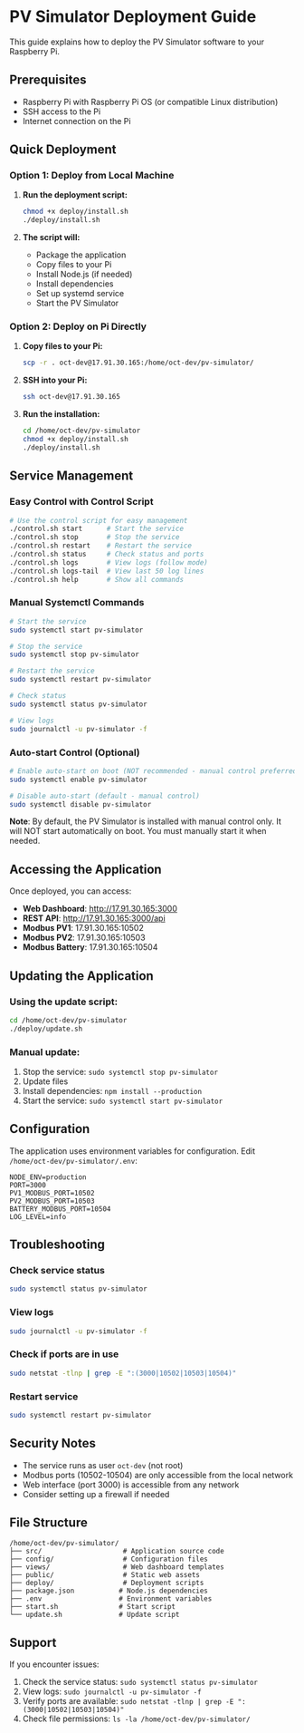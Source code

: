 # PV Simulator Deployment Guide

This guide explains how to deploy the PV Simulator software to your Raspberry Pi.

## Prerequisites

- Raspberry Pi with Raspberry Pi OS (or compatible Linux distribution)
- SSH access to the Pi
- Internet connection on the Pi

## Quick Deployment

### Option 1: Deploy from Local Machine

1. **Run the deployment script:**
   ```bash
   chmod +x deploy/install.sh
   ./deploy/install.sh
   ```

2. **The script will:**
   - Package the application
   - Copy files to your Pi
   - Install Node.js (if needed)
   - Install dependencies
   - Set up systemd service
   - Start the PV Simulator

### Option 2: Deploy on Pi Directly

1. **Copy files to your Pi:**
   ```bash
   scp -r . oct-dev@17.91.30.165:/home/oct-dev/pv-simulator/
   ```

2. **SSH into your Pi:**
   ```bash
   ssh oct-dev@17.91.30.165
   ```

3. **Run the installation:**
   ```bash
   cd /home/oct-dev/pv-simulator
   chmod +x deploy/install.sh
   ./deploy/install.sh
   ```

## Service Management

### Easy Control with Control Script
```bash
# Use the control script for easy management
./control.sh start      # Start the service
./control.sh stop       # Stop the service
./control.sh restart    # Restart the service
./control.sh status     # Check status and ports
./control.sh logs       # View logs (follow mode)
./control.sh logs-tail  # View last 50 log lines
./control.sh help       # Show all commands
```

### Manual Systemctl Commands
```bash
# Start the service
sudo systemctl start pv-simulator

# Stop the service
sudo systemctl stop pv-simulator

# Restart the service
sudo systemctl restart pv-simulator

# Check status
sudo systemctl status pv-simulator

# View logs
sudo journalctl -u pv-simulator -f
```

### Auto-start Control (Optional)
```bash
# Enable auto-start on boot (NOT recommended - manual control preferred)
sudo systemctl enable pv-simulator

# Disable auto-start (default - manual control)
sudo systemctl disable pv-simulator
```

**Note**: By default, the PV Simulator is installed with manual control only. It will NOT start automatically on boot. You must manually start it when needed.

## Accessing the Application

Once deployed, you can access:

- **Web Dashboard**: http://17.91.30.165:3000
- **REST API**: http://17.91.30.165:3000/api
- **Modbus PV1**: 17.91.30.165:10502
- **Modbus PV2**: 17.91.30.165:10503
- **Modbus Battery**: 17.91.30.165:10504

## Updating the Application

### Using the update script:
```bash
cd /home/oct-dev/pv-simulator
./deploy/update.sh
```

### Manual update:
1. Stop the service: `sudo systemctl stop pv-simulator`
2. Update files
3. Install dependencies: `npm install --production`
4. Start the service: `sudo systemctl start pv-simulator`

## Configuration

The application uses environment variables for configuration. Edit `/home/oct-dev/pv-simulator/.env`:

```env
NODE_ENV=production
PORT=3000
PV1_MODBUS_PORT=10502
PV2_MODBUS_PORT=10503
BATTERY_MODBUS_PORT=10504
LOG_LEVEL=info
```

## Troubleshooting

### Check service status
```bash
sudo systemctl status pv-simulator
```

### View logs
```bash
sudo journalctl -u pv-simulator -f
```

### Check if ports are in use
```bash
sudo netstat -tlnp | grep -E ":(3000|10502|10503|10504)"
```

### Restart service
```bash
sudo systemctl restart pv-simulator
```

## Security Notes

- The service runs as user `oct-dev` (not root)
- Modbus ports (10502-10504) are only accessible from the local network
- Web interface (port 3000) is accessible from any network
- Consider setting up a firewall if needed

## File Structure

```
/home/oct-dev/pv-simulator/
├── src/                    # Application source code
├── config/                 # Configuration files
├── views/                  # Web dashboard templates
├── public/                 # Static web assets
├── deploy/                 # Deployment scripts
├── package.json           # Node.js dependencies
├── .env                   # Environment variables
├── start.sh               # Start script
└── update.sh              # Update script
```

## Support

If you encounter issues:

1. Check the service status: `sudo systemctl status pv-simulator`
2. View logs: `sudo journalctl -u pv-simulator -f`
3. Verify ports are available: `sudo netstat -tlnp | grep -E ":(3000|10502|10503|10504)"`
4. Check file permissions: `ls -la /home/oct-dev/pv-simulator/`
